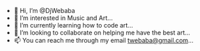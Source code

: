 - 👋 Hi, I’m @DjWebaba
- 👀 I’m interested in Music and Art...
- 🌱 I’m currently learning how to code art...
- 💞️ I’m looking to collaborate on helping me have the best art...
- 📫 You can reach me through my email twebaba@gmail.com...

<!---
DjWebaba/DjWebaba is a ✨ special ✨ repository because its `README.md` (this file) appears on your GitHub profile.
You can click the Preview link to take a look at your changes.
--->
